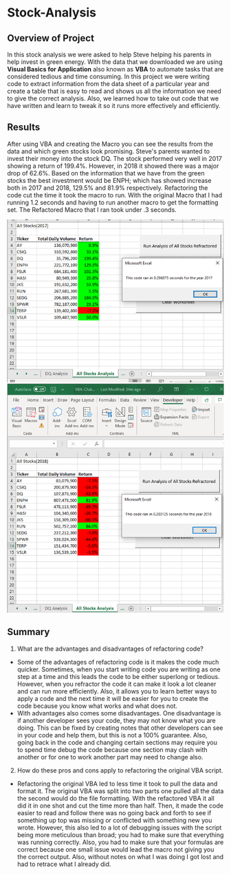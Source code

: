 # Stock-Analysis

## **Overview of Project**
In this stock analysis we were asked to help Steve helping his parents in help invest in green energy. With the data that we downloaded we are using **Visual Basics for Application** also known as **VBA** to automate tasks that are considered tedious and time consuming. In this project we were writing code to extract information from the data sheet of a particular year and create a table that is easy to read and shows us all the information we need to give the correct analysis. Also, we learned how to take out code that we have written and learn to tweak it so it runs more effectively and efficiently.

## **Results**
After using VBA and creating the Macro you can see the results from the data and which green stocks look promising. Steve's parents wanted to invest their money into the stock DQ. The stock performed very well in 2017 showing a return of 199.4%. However, in 2018 it showed there was a major drop of 62.6%. Based on the information that we have from the green stocks the best investment would be ENPH; which has showed increase both in 2017 and 2018, 129.5% and 81.9% respectively. Refactoring the code cut the time it took the macro to run. With the original Macro that I had running 1.2 seconds and having to run another macro to get the formatting set. The Refactored Macro that I ran took under .3 seconds. 

![2017 Stock returns](Resources/VBA_Challenge_2017.png)
![2018 Stock returns](Resources/VBA_Challenge_2018.png)

## **Summary**
1. What are the advantages and disadvantages of refactoring code?
  - Some of the advantages of refactoring code is it makes the code much quicker. Sometimes, when you start writing code you are writing as one step at a time and this leads the code to be either superlong or tedious. However, when you refractor the code it can make it look a lot cleaner and can run more efficiently. Also, it allows you to learn better ways to apply a code and the next time it will be easier for you to create the code because you know what works and what does not.
  - With advantages also comes some disadvantages. One disadvantage is if another developer sees your code, they may not know what you are doing. This can be fixed by creating notes that other developers can see in your code and help them, but this is not a 100% guarantee. Also, going back in the code and changing certain sections may require you to spend time debug the code because one section may clash with another or for one to work another part may need to change also.
2. How do these pros and cons apply to refactoring the original VBA script.
- Refactoring the original VBA led to less time it took to pull the data and format it. The original VBA was split into two parts one pulled all the data the second would do the file formatting. With the refactored VBA it all did it in one shot and cut the time more than half. Then, it made the code easier to read and follow there was no going back and forth to see if something up top was missing or conflicted with something new you wrote. However, this also led to a lot of debugging issues with the script being more meticulous than broad; you had to make sure that everything was running correctly. Also, you had to make sure that your formulas are correct because one small issue would lead the macro not giving you the correct output. Also, without notes on what I was doing I got lost and had to retrace what I already did.
